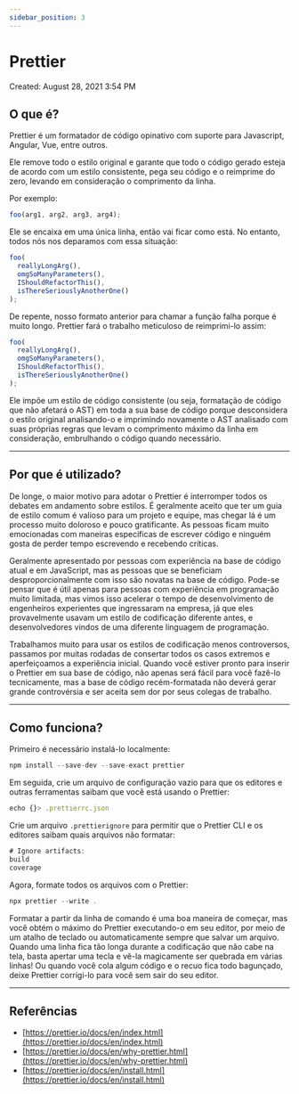 ```yaml
---
sidebar_position: 3
---
```


# Prettier

Created: August 28, 2021 3:54 PM

## O que é?

Prettier é um formatador de código opinativo com suporte para Javascript, Angular, Vue, entre outros.

Ele remove todo o estilo original e garante que todo o código gerado esteja de acordo com um estilo consistente, pega seu código e o reimprime do zero, levando em consideração o comprimento da linha.

Por exemplo:

```jsx
foo(arg1, arg2, arg3, arg4);
```

Ele se encaixa em uma única linha, então vai ficar como está. No entanto, todos nós nos deparamos com essa situação:

```jsx
foo(
  reallyLongArg(),
  omgSoManyParameters(),
  IShouldRefactorThis(),
  isThereSeriouslyAnotherOne()
);
```

De repente, nosso formato anterior para chamar a função falha porque é muito longo. Prettier fará o trabalho meticuloso de reimprimi-lo assim:

```jsx
foo(
  reallyLongArg(),
  omgSoManyParameters(),
  IShouldRefactorThis(),
  isThereSeriouslyAnotherOne()
);
```

Ele impõe um estilo de código consistente (ou seja, formatação de código que não afetará o AST) em toda a sua base de código porque desconsidera o estilo original analisando-o e imprimindo novamente o AST analisado com suas próprias regras que levam o comprimento máximo da linha em consideração, embrulhando o código quando necessário.

---

## Por que é utilizado?

De longe, o maior motivo para adotar o Prettier é interromper todos os debates em andamento sobre estilos. É geralmente aceito que ter um guia de estilo comum é valioso para um projeto e equipe, mas chegar lá é um processo muito doloroso e pouco gratificante. As pessoas ficam muito emocionadas com maneiras específicas de escrever código e ninguém gosta de perder tempo escrevendo e recebendo críticas.

Geralmente apresentado por pessoas com experiência na base de código atual e em JavaScript, mas as pessoas que se beneficiam desproporcionalmente com isso são novatas na base de código. Pode-se pensar que é útil apenas para pessoas com experiência em programação muito limitada, mas vimos isso acelerar o tempo de desenvolvimento de engenheiros experientes que ingressaram na empresa, já que eles provavelmente usavam um estilo de codificação diferente antes, e desenvolvedores vindos de uma diferente linguagem de programação.

Trabalhamos muito para usar os estilos de codificação menos controversos, passamos por muitas rodadas de consertar todos os casos extremos e aperfeiçoamos a experiência inicial. Quando você estiver pronto para inserir o Prettier em sua base de código, não apenas será fácil para você fazê-lo tecnicamente, mas a base de código recém-formatada não deverá gerar grande controvérsia e ser aceita sem dor por seus colegas de trabalho.

---

## Como funciona?

Primeiro é necessário instalá-lo localmente:

```jsx
npm install --save-dev --save-exact prettier
```

Em seguida, crie um arquivo de configuração vazio para que os editores e outras ferramentas saibam que você está usando o Prettier:

```jsx
echo {}> .prettierrc.json
```

Crie um arquivo `.prettierignore` para permitir que o Prettier CLI e os editores saibam quais arquivos não formatar:

```jsx
# Ignore artifacts:
build
coverage
```

Agora, formate todos os arquivos com o Prettier:

```jsx
npx prettier --write .
```

Formatar a partir da linha de comando é uma boa maneira de começar, mas você obtém o máximo do Prettier executando-o em seu editor, por meio de um atalho de teclado ou automaticamente sempre que salvar um arquivo. Quando uma linha fica tão longa durante a codificação que não cabe na tela, basta apertar uma tecla e vê-la magicamente ser quebrada em várias linhas! Ou quando você cola algum código e o recuo fica todo bagunçado, deixe Prettier corrigi-lo para você sem sair do seu editor.

---

## Referências

- [https://prettier.io/docs/en/index.html](https://prettier.io/docs/en/index.html)
- [https://prettier.io/docs/en/why-prettier.html](https://prettier.io/docs/en/why-prettier.html)
- [https://prettier.io/docs/en/install.html](https://prettier.io/docs/en/install.html)
